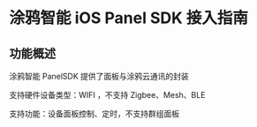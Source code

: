 # 涂鸦智能 iOS Panel SDK 接入指南

## 功能概述

涂鸦智能 PanelSDK 提供了面板与涂鸦云通讯的封装

支持硬件设备类型：WIFI ，不支持 Zigbee、Mesh、BLE

支持功能：设备面板控制、定时，不支持群组面板

